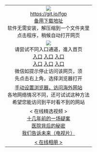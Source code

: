 <table>
  <tr>
    <td align=center>
      <img src="https://github.com/chengyuan99/up/blob/master/dtw.jpg" /><br/>
      <a href="https://git.io/fgp">https://git.io/fgp</a><br/>
      <a href="https://raw.githubusercontent.com/ogate/up/master/Tools/FG.zip">备用下载地址</a><br/>
      软件无需安装，解压缩到一个文件夹里<br/>
      点击程序，稍候自动打开网页<br/>
    </td>
  </tr>
  <tr>
    <td align=center>
      <img src="https://github.com/chengyuan99/up/blob/master/wm.jpg" /><br/>
      请尝试不同入口通道，進入首页<br/>
      <a href="https://rawgit.com/onorm/up/master/oGate.htm?from=oGate">入口</a>
      <a href="https://s3.eu-west-2.amazonaws.com/ogatel/oGate.htm?from=oGate">入口</a>
      <a href="https://s3.eu-central-1.amazonaws.com/ogatef/oGate.htm?from=oGate">入口</a><br/>
      <a href="https://s3-ap-southeast-2.amazonaws.com/ogatey/oGate.htm?from=oGate">入口</a>
      <a href="https://s3.ap-northeast-2.amazonaws.com/ogates/oGate.htm?from=oGate">入口</a>
      <a href="https://s3.ap-south-1.amazonaws.com/ogatem/oGate.htm?from=oGate">入口</a><br/>
      微信如提示停止访问该网页，须<br/>
      先点击右上角，选择浏览器打开<br/>
    </td>
  </tr>
  <tr>
    <td align=center>
      <a href="https://github.com/chengyuan99/pac/blob/master/README.md">手动设置浏览器，访问海外网站</a><br/>
      各地网络情况不同，还可试试这种方法<br/>
      希望您能访问到平时看不到的网站<br/>
    </td>
  </tr>
  <tr>
    <td align=center>
      < 在线精选视频 ><br/>
      <a href="http://s3.ap-northeast-2.amazonaws.com/fwqzhenx1002/zhen/wh-mp4.html">十几年前的一场疑案</a><br/>
      <a href="http://s3.ap-northeast-2.amazonaws.com/fwqzhenx1002/zhen/sszj-mp4.html">医院背后的秘密</a><br/>
      <a href="http://s3.ap-northeast-2.amazonaws.com/fwqzhenx1005/zhen/wmgswl-mp4.html">我们告诉未来（电视片）</a><br/>
    </td>
  </tr>
  <tr>
    <td align=center>
      <a href="https://github.com/chengyuan99/gate/wiki">< 在线相册 ></a><br/>
    </td>
  </tr>  
</table>
